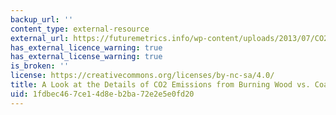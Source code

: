 ```yaml
---
backup_url: ''
content_type: external-resource
external_url: https://futuremetrics.info/wp-content/uploads/2013/07/CO2-from-Wood-and-Coal-Combustion.pdf
has_external_licence_warning: true
has_external_license_warning: true
is_broken: ''
license: https://creativecommons.org/licenses/by-nc-sa/4.0/
title: A Look at the Details of CO2 Emissions from Burning Wood vs. Coal (PDF).
uid: 1fdbec46-7ce1-4d8e-b2ba-72e2e5e0fd20
---
```

